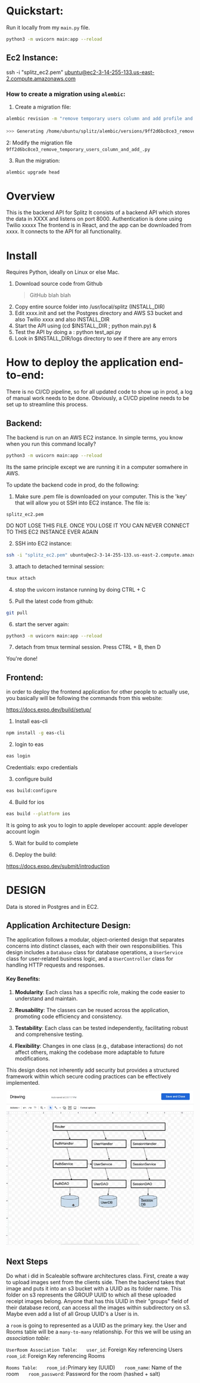 # Quickstart:

Run it locally from my `main.py` file.

```bash
python3 -m uvicorn main:app --reload
```

## Ec2 Instance:

ssh -i "splitz_ec2.pem" ubuntu@ec2-3-14-255-133.us-east-2.compute.amazonaws.com

### How to create a migration using `alembic`:

1. Create a migration file:

```bash
alembic revision -m "remove temporary users column and add profile and room picture S3 URL columns"

>>> Generating /home/ubuntu/splitz/alembic/versions/9ff2d6bc8ce3_remove_temporary_users_column_and_add_.py ...  done
```

2: Modify the migration file `9ff2d6bc8ce3_remove_temporary_users_column_and_add_.py`

3. Run the migration:

```bash
alembic upgrade head
```

# Overview

This is the backend API for Splitz
It consists of a backend API which stores the data in XXXX and listens on port 8000. Authentication is done using Twilio xxxxx
The frontend is in React, and the app can be downloaded from xxxx.
It connects to the API for all functionality.

# Install

Requires Python, ideally on Linux or else Mac.

1.  Download source code from Github
    > GitHub blah blah
2.  Copy entire source folder into /usr/local/splitz (INSTALL_DIR)
3.  Edit xxxx.init and set the Postgres directory and AWS S3 bucket and also Twilio xxxx and also INSTALL_DIR
4.  Start the API using (cd $INSTALL_DIR ; python main.py) &
5.  Test the API by doing a : python test_api.py
6.  Look in $INSTALL_DIR/logs directory to see if there are any errors

# How to deploy the application end-to-end:

There is no CI/CD pipeline, so for all updated code to show up in prod, a log of manual work needs to be done. Obviously, a CI/CD pipeline needs to be set up to streamline this process.

## Backend:

The backend is run on an AWS EC2 instance. In simple terms, you know when you run this command locally?

```bash
python3 -m uvicorn main:app --reload
```

Its the same principle except we are running it in a computer somwhere in AWS.

To update the backend code in prod, do the following:

1. Make sure .pem file is downloaded on your computer. This is the 'key' that will allow you ot SSH into EC2 instance. The file is:

```
splitz_ec2.pem
```

DO NOT LOSE THIS FILE. ONCE YOU LOSE IT YOU CAN NEVER CONNECT TO THIS EC2 INSTANCE EVER AGAIN

2. SSH into EC2 instance:

```bash
ssh -i "splitz_ec2.pem" ubuntu@ec2-3-14-255-133.us-east-2.compute.amazonaws.com
```

3. attach to detached terminal session:

```bash
tmux attach
```

4. stop the uvicorn instance running by doing CTRL + C

5. Pull the latest code from github:

```bash
git pull
```

6. start the server again:

```bash
python3 -m uvicorn main:app --reload
```

7. detach from tmux terminal session. Press CTRL + B, then D

You're done!

## Frontend:

in order to deploy the frontend application for other people to actually use, you basically will be following the commands from this website:

https://docs.expo.dev/build/setup/

1. Install eas-cli

```bash
npm install -g eas-cli
```

2. login to eas

```bash
eas login
```

Credentials:
expo credentials

3. configure build

```bash
eas build:configure
```

4. Build for ios

```bash
eas build --platform ios
```

It is going to ask you to login to apple developer account:
apple developer account login

5. Wait for build to complete

6. Deploy the build:

https://docs.expo.dev/submit/introduction

# DESIGN

Data is stored in Postgres and in EC2.

## **Application Architecture Design:**

The application follows a modular, object-oriented design that separates concerns into distinct classes, each with their own responsibilities. This design includes a `Database` class for database operations, a `UserService` class for user-related business logic, and a `UserController` class for handling HTTP requests and responses.

#### **Key Benefits:**

1. **Modularity**: Each class has a specific role, making the code easier to understand and maintain.

2. **Reusability**: The classes can be reused across the application, promoting code efficiency and consistency.

3. **Testability**: Each class can be tested independently, facilitating robust and comprehensive testing.

4. **Flexibility**: Changes in one class (e.g., database interactions) do not affect others, making the codebase more adaptable to future modifications.

This design does not inherently add security but provides a structured framework within which secure coding practices can be effectively implemented.

![design drawing](assets/UserService.png)

## Next Steps

Do what i did in Scaleable software architectures class. First, create a way to upload images sent from the clients side. Then the backend takes that image and puts it into an s3 bucket with a UUID as its folder name. This folder on s3 represents the GROUP UUID to which all these uploaded receipt images belong. Anyone that has this UUID in their "groups" field of their database record, can access all the images within subdirectory on s3. Maybe even add a list of all Group UUID's a User is in.

a `room` is going to represented as a UUID as the primary key. the User and Rooms table will be a `many-to-many` relationship. For this we will be using an _association table_:

`UserRoom Association Table`:
`   user_id`: Foreign Key referencing Users
`    room_id`: Foreign Key referencing Rooms

`Rooms Table`:
`   room_id:`Primary key (UUID)
`   room_name`: Name of the room
`   room_password`: Password for the room (hashed + salt)
